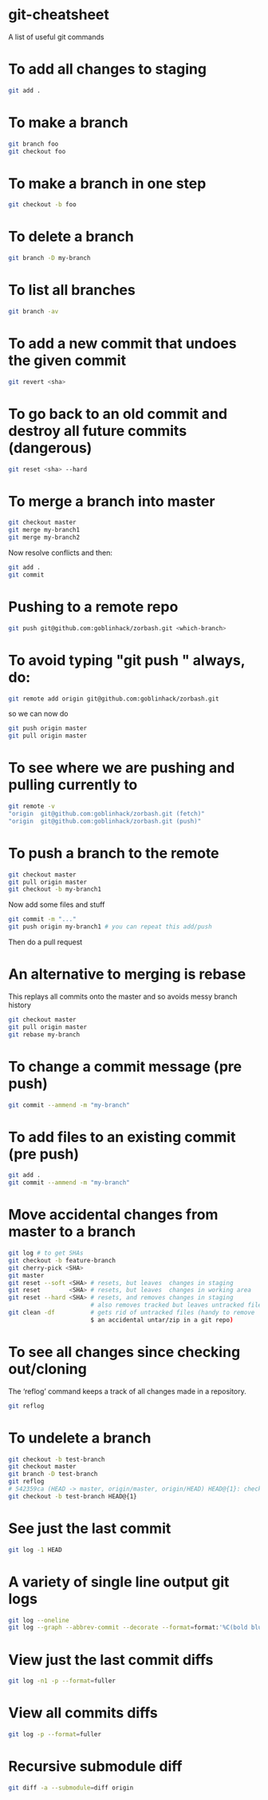 # git-cheatsheet
A list of useful git commands

To add all changes to staging
===============================
```bash
git add .
```

To make a branch
================
```bash
git branch foo
git checkout foo
```

To make a branch in one step
============================
```bash
git checkout -b foo
```

To delete a branch
==================
```bash
git branch -D my-branch
```

To list all branches
====================
```bash
git branch -av
```

To add a new commit that undoes the given commit
================================================
```bash
git revert <sha>
```

To go back to an old commit and destroy all future commits (dangerous)
======================================================================
```bash
git reset <sha> --hard
```

To merge a branch into master
=============================
```bash
git checkout master
git merge my-branch1
git merge my-branch2
```
Now resolve conflicts and then:
```bash
git add .
git commit
```

Pushing to a remote repo
========================
```bash
git push git@github.com:goblinhack/zorbash.git <which-branch>
```

To avoid typing "git push <destination> <which-branch>" always, do:
===================================================================
```bash
git remote add origin git@github.com:goblinhack/zorbash.git
```
so we can now do
```bash
git push origin master
git pull origin master
```

To see where we are pushing and pulling currently to
====================================================
```bash
git remote -v                                                                                                  (1) (*master+2093) 14:00:29
"origin  git@github.com:goblinhack/zorbash.git (fetch)"
"origin  git@github.com:goblinhack/zorbash.git (push)"
```

To push a branch to the remote
==============================
```bash
git checkout master
git pull origin master
git checkout -b my-branch1
```
Now add some files and stuff
```bash
git commit -m "..."
git push origin my-branch1 # you can repeat this add/push
```
Then do a pull request

An alternative to merging is rebase
===================================
This replays all commits onto the master and so avoids messy branch history
```bash
git checkout master
git pull origin master
git rebase my-branch
```

To change a commit message (pre push)
=====================================
```bash
git commit --ammend -m "my-branch"
```

To add files to an existing commit (pre push)
=============================================
```bash
git add .
git commit --ammend -m "my-branch"
```

Move accidental changes from master to a branch
===============================================
```bash
git log # to get SHAs
git checkout -b feature-branch
git cherry-pick <SHA>
git master
git reset --soft <SHA> # resets, but leaves  changes in staging
git reset        <SHA> # resets, but leaves  changes in working area
git reset --hard <SHA> # resets, and removes changes in staging
                       # also removes tracked but leaves untracked files
git clean -df          # gets rid of untracked files (handy to remove
                       $ an accidental untar/zip in a git repo)
```

To see all changes since checking out/cloning
=============================================
The ‘reflog’ command keeps a track of all changes made in a repository.
```bash
git reflog
```

To undelete a branch
====================
```bash
git checkout -b test-branch
git checkout master
git branch -D test-branch
git reflog
# 542359ca (HEAD -> master, origin/master, origin/HEAD) HEAD@{1}: checkout: moving from master to test-branch
git checkout -b test-branch HEAD@{1}
```

See just the last commit
========================
```bash
git log -1 HEAD
```

A variety of single line output git logs
========================================
```bash
git log --oneline
git log --graph --abbrev-commit --decorate --format=format:'%C(bold blue)%h%C(reset) - %C(bold green)(%ar)%C(reset) %C(white)%s%C(reset) %C(dim white)- %an%C(reset)%C(bold yellow)%d%C(reset)' --all
```

View just the last commit diffs
===============================
```bash
git log -n1 -p --format=fuller
```

View all commits diffs
======================
```bash
git log -p --format=fuller
```

Recursive submodule diff
========================
```bash
git diff -a --submodule=diff origin
```


